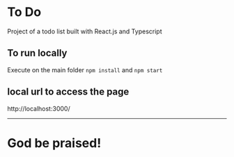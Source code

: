 # To Do

Project of a todo list built with React.js and Typescript

## To run locally

Execute on the main folder ```npm install``` and ```npm start```

## local url to access the page

http://localhost:3000/

---

# God be praised!
